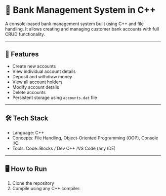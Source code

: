 # 🏦 Bank Management System in C++

A console-based bank management system built using C++ and file handling. It allows creating and managing customer bank accounts with full CRUD functionality.

---

## 📌 Features

- Create new accounts
- View individual account details
- Deposit and withdraw money
- View all account holders
- Modify account details
- Delete accounts
- Persistent storage using `accounts.dat` file

---

## 🛠️ Tech Stack
- Language: C++
- Concepts: File Handling, Object-Oriented Programming (OOP), Console I/O
- Tools: Code::Blocks / Dev C++ /VS Code (any IDE)

---

## 🖥️ How to Run
1. Clone the repository
2. Compile using any C++ compiler:
